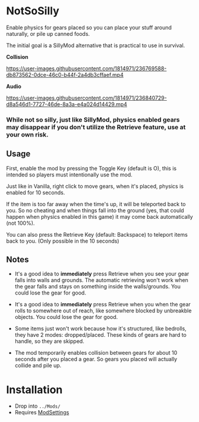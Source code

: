 # NotSoSilly


Enable physics for gears placed so you can place your stuff around naturally, or pile up canned foods.

The initial goal is a SillyMod alternative that is practical to use in survival.

**Collision**  

https://user-images.githubusercontent.com/1814971/236769588-db873562-0dce-46c0-b44f-2a4db3cffaef.mp4

**Audio**  

https://user-images.githubusercontent.com/1814971/236840729-d8a546d1-7727-46de-8a3a-e4a024d14429.mp4

### While not so silly, just like SillyMod, physics enabled gears may disappear **if you don't utilize the **Retrieve** feature**, use at your own risk.

## Usage

First, enable the mod by pressing the Toggle Key (default is O), this is intended so players must intentionally use the mod.

Just like in Vanilla, right click to move gears, when it's placed, physics is enabled for 10 seconds.

If the item is too far away when the time's up, it will be teleported back to you. So no cheating and when things fall into the ground (yes, that could happen when physics enabled in this game) it may come back automatically (not 100%).

You can also press the Retrieve Key (default: Backspace) to teleport items back to you. (Only possible in the 10 seconds)

## Notes
- It's a good idea to **immediately** press Retrieve when you see your gear falls into walls and grounds. The automatic retrieving won't work when the gear falls and stays on something inside the walls/grounds. You could lose the gear for good.

- It's a good idea to **immediately** press Retrieve when you when the gear rolls to somewhere out of reach, like somewhere blocked by unbreakble objects. You could lose the gear for good.

- Some items just won't work because how it's structured, like bedrolls, they have 2 modes: dropped/placed. These kinds of gears are hard to handle, so they are skipped.

- The mod temporarily enables collision between gears for about 10 seconds after you placed a gear. So gears you placed will actually collide and pile up.

# Installation
- Drop into `../Mods/`
- Requires [ModSettings](https://github.com/zeobviouslyfakeacc/ModSettings/releases)
